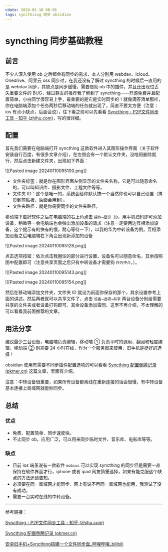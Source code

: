 ```yaml
---
cdate: 2024-01-10 08:36
tags: syncthiing 同步 obsidian 
---
```


# syncthing 同步基础教程

## 前言

不少人深入使用 ob 之后都会有同步的需求，本人分别用 webdav、icloud、Onedrive、阿里云 oss 同步过，在我还没有了解过 syncthing 的时候后一直用的是 webdav 同步，其缺点是同步缓慢，需要借助 ob 中的插件，并且还出现过丢失重要文件的 BUG，经过群友的推荐我了解到了 syncthing——开源免费并且配置简单，小白同学很容易上手，最重要的是它是实时同步的！就像滴答清单那样，你在电脑端添加个任务两秒后移动端的任务就出现了，简直不要太方便（注意：ios 有点小缺点，后面会说），往下看之前可以先看看 [Syncthing - P2P文件同步工具 - 知乎 (zhihu.com)](https://zhuanlan.zhihu.com/p/69267020)，写的很详细。

## 配置

首先我们需要在电脑端打开 syncthing 这款软件进入其图形操作界面（关于软件安装自行百度，有很多文章介绍），在左侧会有一个默认文件夹，没啥用删除就行，然后点击新建文件夹，出现如下界面：

![[Pasted image 20240110095100.png]]

- 文件夹标签：就是你在图形界面左侧显示的文件夹名称，它是可以随意命名的，可以叫知识库、摄影文件、工程文件等等。
- 文件夹 ID：这个是唯一的，系统会给你默认搞一个当然你也可以自己设置（拷贝到剪贴板，后面会用到）。
- 文件夹路径：就是你需要同步的文件夹路径。

移动端下载好软件之后在电脑端的右上角点击 `操作→显示 ID`，用手机扫码即可添加设备，稍微等一会电脑端也会弹出添加设备的请求（注意一定要两边互相添加设备，这个提示有的快有的慢，耐心等待一下），以我的华为中转设备为例，互相添加设备之后电脑端右下角会出现新添加的设备

![[Pasted image 20240110095128.png]]

点击选项按钮：依次点击我圈住的部分进行设置，设备名可以随意命名，其余按照图中配置即可（注意共享页面之后只有中转设备才需要钩 `作为中介`。）。

![[Pasted image 20240110095143.png]]

![[Pasted image 20240110095154.png]]

然后在移动端添加文件夹，文件夹 ID 就设为前面你保存的那个，其余设置参考上面的讲述。然后两者就可以共享文件了，点击 `设备→选项→共享` 两台设备分别给需要共享的文件夹或者设备打钩即可。其余设备添加雷同，这里不再介绍，不太理解的可以看看我前面推荐的文章。

## 用法分享

建议最少三台设备，电脑端负责编辑，移动端 ① 负责平时的调用、翻阅和轻度编辑，移动端 ② 则需要 24 小时在线，作为一个服务器来使用，旧手机是挺好的选择！

obsidian 使用有需要不同步插件配置选项的可以看看 [Syncthing 配置倒腾记录 (pkmer.cn)](https://pkmer.cn/Pkmer-Docs/03-%E7%9F%A5%E8%AF%86%E7%AE%A1%E7%90%86%E5%B7%A5%E5%85%B7/%E5%A4%87%E4%BB%BD%E4%B8%8E%E5%90%8C%E6%AD%A5/syncthing%E9%85%8D%E7%BD%AE%E5%80%92%E8%85%BE%E8%AE%B0%E5%BD%95/) 这篇文章，里面有介绍。

注意：中转设备很重要，如果所有设备都离线在重新连接的话会很慢，有中转设备基本连接上局域网就能秒同步。

## 总结

### 优点

- 免费、配置简单、同步速度快。
- 不止同步 ob，应用广泛，可以用来同步临时文件、音乐库、电影库等等。

### 缺点

- 目前 ios 端虽说有一款软件 `mobius` 可以实现 syncthing 的同步但是需要一直保持在软件界面才行，iphone 或者 ipad 网友慎重选择，如果有能克服这个缺点的方法还请告知。
- 必须要在同一局域网才能同步，网上有说不再同一局域网也能用，我测试了没有成功。
- 需要一台实时在线的中转设备。

---

参考链接：

[Syncthing - P2P文件同步工具 - 知乎 (zhihu.com)](https://zhuanlan.zhihu.com/p/69267020)

[Syncthing 配置倒腾记录 (pkmer.cn)](https://pkmer.cn/Pkmer-Docs/03-%E7%9F%A5%E8%AF%86%E7%AE%A1%E7%90%86%E5%B7%A5%E5%85%B7/%E5%A4%87%E4%BB%BD%E4%B8%8E%E5%90%8C%E6%AD%A5/syncthing%E9%85%8D%E7%BD%AE%E5%80%92%E8%85%BE%E8%AE%B0%E5%BD%95/)

[安卓旧手机+Syncthing搭建一个文件同步盘_哔哩哔哩_bilibili](https://www.bilibili.com/video/BV1Za411u751/?spm_id_from=333.1007.top_right_bar_window_custom_collection.content.click&vd_source=028202a94fa5d8ef90ee83b8f049c8f8)